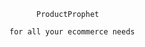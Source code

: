                                                 ProductProphet

                                          for all your ecommerce needs